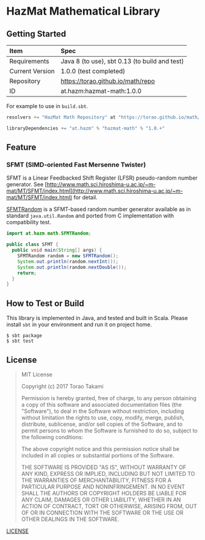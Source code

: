 # HazMat Mathematical Library

## Getting Started

| Item             | Spec                                          |
|:-----------------|:----------------------------------------------|
| Requirements     | Java 8 (to use), sbt 0.13 (to build and test) |
| Current Version  | 1.0.0 (test completed)                        |
| Repository       | https://torao.github.io/math/repo             |
| ID               | at.hazm:hazmat-math:1.0.0                     |

For example to use in `build.sbt`.

```scala
resolvers += "HazMat Math Repository" at "https://torao.github.io/math/repo"

libraryDependencies += "at.hazm" % "hazmat-math" % "1.0.+"
```

## Feature

### SFMT (SIMD-oriented Fast Mersenne Twister) 

SFMT is a Linear Feedbacked Shift Register (LFSR) pseudo-random number generator. See
[http://www.math.sci.hiroshima-u.ac.jp/~m-mat/MT/SFMT/index.html](http://www.math.sci.hiroshima-u.ac.jp/~m-mat/MT/SFMT/index.html)
for detail.

[SFMTRandom](src/main/java/at/hazm/math/SFMTRandom.java) is a SFMT-based random number generator available as in
standard `java.util.Random` and ported from C implementation with compatibility test.

```java
import at.hazm.math.SFMTRandom;

public class SFMT {
  public void main(String[] args) {
    SFMTRandom random = new SFMTRandom();
    System.out.println(random.nextInt());
    System.out.println(random.nextDouble());
    return;
  }
}
```

## How to Test or Build

This library is implemented in Java, and tested and built in Scala. Please install `sbt` in your environment and run it
on project home.

```
$ sbt package
$ sbt test
```

## License

> MIT License
>   
>   Copyright (c) 2017 Torao Takami
>   
>   Permission is hereby granted, free of charge, to any person obtaining a copy
>   of this software and associated documentation files (the "Software"), to deal
>   in the Software without restriction, including without limitation the rights
>   to use, copy, modify, merge, publish, distribute, sublicense, and/or sell
>   copies of the Software, and to permit persons to whom the Software is
>   furnished to do so, subject to the following conditions:
>   
>   The above copyright notice and this permission notice shall be included in all
>   copies or substantial portions of the Software.
>   
>   THE SOFTWARE IS PROVIDED "AS IS", WITHOUT WARRANTY OF ANY KIND, EXPRESS OR
>   IMPLIED, INCLUDING BUT NOT LIMITED TO THE WARRANTIES OF MERCHANTABILITY,
>   FITNESS FOR A PARTICULAR PURPOSE AND NONINFRINGEMENT. IN NO EVENT SHALL THE
>   AUTHORS OR COPYRIGHT HOLDERS BE LIABLE FOR ANY CLAIM, DAMAGES OR OTHER
>   LIABILITY, WHETHER IN AN ACTION OF CONTRACT, TORT OR OTHERWISE, ARISING FROM,
>   OUT OF OR IN CONNECTION WITH THE SOFTWARE OR THE USE OR OTHER DEALINGS IN THE
>   SOFTWARE.

[LICENSE](/torao/math/LICENSE)